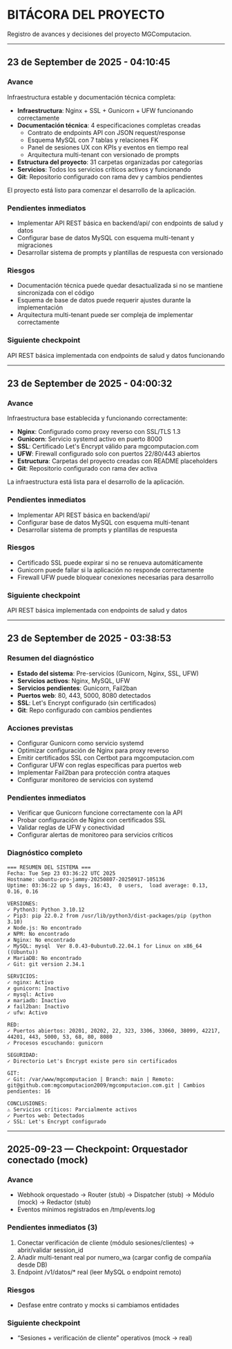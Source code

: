 # BITÁCORA DEL PROYECTO

Registro de avances y decisiones del proyecto MGComputacion.

---
## 23 de September de 2025 - 04:10:45

### Avance
Infraestructura estable y documentación técnica completa:

- **Infraestructura**: Nginx + SSL + Gunicorn + UFW funcionando correctamente
- **Documentación técnica**: 4 especificaciones completas creadas
  - Contrato de endpoints API con JSON request/response
  - Esquema MySQL con 7 tablas y relaciones FK
  - Panel de sesiones UX con KPIs y eventos en tiempo real
  - Arquitectura multi-tenant con versionado de prompts
- **Estructura del proyecto**: 31 carpetas organizadas por categorías
- **Servicios**: Todos los servicios críticos activos y funcionando
- **Git**: Repositorio configurado con rama dev y cambios pendientes

El proyecto está listo para comenzar el desarrollo de la aplicación.

### Pendientes inmediatos
- Implementar API REST básica en backend/api/ con endpoints de salud y datos
- Configurar base de datos MySQL con esquema multi-tenant y migraciones
- Desarrollar sistema de prompts y plantillas de respuesta con versionado

### Riesgos
- Documentación técnica puede quedar desactualizada si no se mantiene sincronizada con el código
- Esquema de base de datos puede requerir ajustes durante la implementación
- Arquitectura multi-tenant puede ser compleja de implementar correctamente

### Siguiente checkpoint
API REST básica implementada con endpoints de salud y datos funcionando

---
## 23 de September de 2025 - 04:00:32

### Avance
Infraestructura base establecida y funcionando correctamente:

- **Nginx**: Configurado como proxy reverso con SSL/TLS 1.3
- **Gunicorn**: Servicio systemd activo en puerto 8000
- **SSL**: Certificado Let's Encrypt válido para mgcomputacion.com
- **UFW**: Firewall configurado solo con puertos 22/80/443 abiertos
- **Estructura**: Carpetas del proyecto creadas con README placeholders
- **Git**: Repositorio configurado con rama dev activa

La infraestructura está lista para el desarrollo de la aplicación.

### Pendientes inmediatos
- Implementar API REST básica en backend/api/
- Configurar base de datos MySQL con esquema multi-tenant
- Desarrollar sistema de prompts y plantillas de respuesta

### Riesgos
- Certificado SSL puede expirar si no se renueva automáticamente
- Gunicorn puede fallar si la aplicación no responde correctamente
- Firewall UFW puede bloquear conexiones necesarias para desarrollo

### Siguiente checkpoint
API REST básica implementada con endpoints de salud y datos

---
## 23 de September de 2025 - 03:38:53

### Resumen del diagnóstico
- **Estado del sistema**: Pre-servicios (Gunicorn, Nginx, SSL, UFW)
- **Servicios activos**: Nginx, MySQL, UFW
- **Servicios pendientes**: Gunicorn, Fail2ban
- **Puertos web**: 80, 443, 5000, 8080 detectados
- **SSL**: Let's Encrypt configurado (sin certificados)
- **Git**: Repo configurado con cambios pendientes

### Acciones previstas
- Configurar Gunicorn como servicio systemd
- Optimizar configuración de Nginx para proxy reverso
- Emitir certificados SSL con Certbot para mgcomputacion.com
- Configurar UFW con reglas específicas para puertos web
- Implementar Fail2ban para protección contra ataques
- Configurar monitoreo de servicios con systemd

### Pendientes inmediatos
- Verificar que Gunicorn funcione correctamente con la API
- Probar configuración de Nginx con certificados SSL
- Validar reglas de UFW y conectividad
- Configurar alertas de monitoreo para servicios críticos

### Diagnóstico completo
```
=== RESUMEN DEL SISTEMA ===
Fecha: Tue Sep 23 03:36:22 UTC 2025
Hostname: ubuntu-pro-jammy-20250807-20250917-105136
Uptime: 03:36:22 up 5 days, 16:43,  0 users,  load average: 0.13, 0.16, 0.16

VERSIONES:
✓ Python3: Python 3.10.12
✓ Pip3: pip 22.0.2 from /usr/lib/python3/dist-packages/pip (python 3.10)
✗ Node.js: No encontrado
✗ NPM: No encontrado
✗ Nginx: No encontrado
✓ MySQL: mysql  Ver 8.0.43-0ubuntu0.22.04.1 for Linux on x86_64 ((Ubuntu))
✗ MariaDB: No encontrado
✓ Git: git version 2.34.1

SERVICIOS:
✓ nginx: Activo
✗ gunicorn: Inactivo
✓ mysql: Activo
✗ mariadb: Inactivo
✗ fail2ban: Inactivo
✓ ufw: Activo

RED:
✓ Puertos abiertos: 20201, 20202, 22, 323, 3306, 33060, 38099, 42217, 44201, 443, 5000, 53, 68, 80, 8080
✓ Procesos escuchando: gunicorn

SEGURIDAD:
✓ Directorio Let's Encrypt existe pero sin certificados

GIT:
✓ Git: /var/www/mgcomputacion | Branch: main | Remoto: git@github.com:mgcomputacion2009/mgcomputacion.com.git | Cambios pendientes: 16

CONCLUSIONES:
⚠ Servicios críticos: Parcialmente activos
✓ Puertos web: Detectados
✓ SSL: Let's Encrypt configurado
```

---

## 2025-09-23 — Checkpoint: Orquestador conectado (mock)
### Avance
- Webhook orquestado → Router (stub) → Dispatcher (stub) → Módulo (mock) → Redactor (stub)
- Eventos mínimos registrados en /tmp/events.log
### Pendientes inmediatos (3)
1) Conectar verificación de cliente (módulo sesiones/clientes) → abrir/validar session_id
2) Añadir multi-tenant real por numero_wa (cargar config de compañía desde DB)
3) Endpoint /v1/datos/* real (leer MySQL o endpoint remoto)
### Riesgos
- Desfase entre contrato y mocks si cambiamos entidades
### Siguiente checkpoint
- “Sesiones + verificación de cliente” operativos (mock → real)

